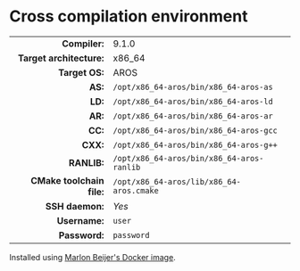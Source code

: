 # Cross compilation environment

|                           |                                                   |
|--------------------------:|:--------------------------------------------------|
|             **Compiler:** | 9.1.0                                             |
|  **Target architecture:** | x86_64                                            |
|            **Target OS:** | AROS                                              |
|                   **AS:** | `/opt/x86_64-aros/bin/x86_64-aros-as`             |
|                   **LD:** | `/opt/x86_64-aros/bin/x86_64-aros-ld`             |
|                   **AR:** | `/opt/x86_64-aros/bin/x86_64-aros-ar`             |
|                   **CC:** | `/opt/x86_64-aros/bin/x86_64-aros-gcc`            |
|                  **CXX:** | `/opt/x86_64-aros/bin/x86_64-aros-g++`            |
|               **RANLIB:** | `/opt/x86_64-aros/bin/x86_64-aros-ranlib`         |
| **CMake toolchain file:** | `/opt/x86_64-aros/lib/x86_64-aros.cmake`          |
|           **SSH daemon:** | *Yes*                                             |
|             **Username:** | `user`                                            |
|             **Password:** | `password`                                        |

Installed using [Marlon Beijer's Docker image](https://hub.docker.com/layers/amigadev/crosstools/x86_64-aros).
